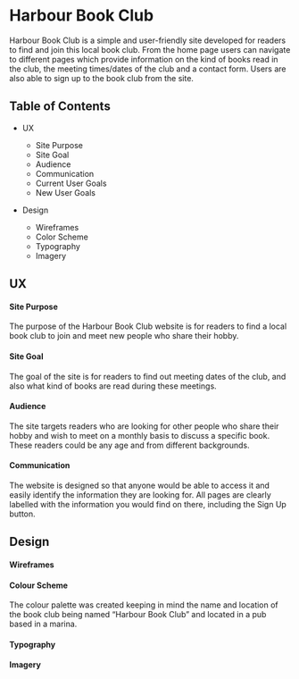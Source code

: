 # Harbour Book Club
Harbour Book Club is a simple and user-friendly site developed for readers to find and join this local book club. From the home page users can navigate to different pages which provide information on the kind of books read in the club, the meeting times/dates of the club and a contact form. Users are also able to sign up to the book club from the site.

## Table of Contents

* UX
  * Site Purpose
  * Site Goal
  * Audience
  * Communication
  * Current User Goals
  * New User Goals
 
* Design
  * Wireframes
  * Color Scheme
  * Typography
  * Imagery

## UX

#### Site Purpose
The purpose of the Harbour Book Club website is for readers to find a local book club to join and meet new people who share their hobby.

#### Site Goal
The goal of the site is for readers to find out meeting dates of the club, and also what kind of books are read during these meetings.

#### Audience
The site targets readers who are looking for other people who share their hobby and wish to meet on a monthly basis to discuss a specific book. These readers could be any age and from different backgrounds.

#### Communication
The website is designed so that anyone would be able to access it and easily identify the information they are looking for. All pages are clearly labelled with the information you would find on there, including the Sign Up button.

## Design

#### Wireframes

#### Colour Scheme
The colour palette was created keeping in mind the name and location of the book club being named “Harbour Book Club” and located in a pub based in a marina.  

#### Typography

#### Imagery
